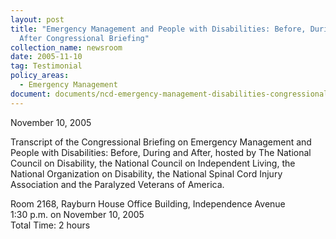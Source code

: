 ```yaml
---
layout: post
title: "Emergency Management and People with Disabilities: Before, During, and
  After Congressional Briefing"
collection_name: newsroom
date: 2005-11-10
tag: Testimonial
policy_areas:
  - Emergency Management
document: documents/ncd-emergency-management-disabilities-congressional-briefing-2005.pdf
---
```

November 10, 2005

Transcript of the Congressional Briefing on Emergency Management and People with Disabilities: Before, During and After, hosted by The National Council on Disability, the National Council on Independent Living, the National Organization on Disability, the National Spinal Cord Injury Association and the Paralyzed Veterans of America.

Room 2168, Rayburn House Office Building, Independence Avenue\
1:30 p.m. on November 10, 2005\
Total Time: 2 hours